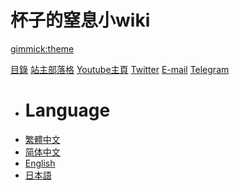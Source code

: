 <!--
  -- Name of your wiki
  -- Do NOT remove the leading `#` character.
  -->

# 杯子的窒息小wiki


<!--
  -- Default theme
  -- (Read: http://dynalon.github.io/mdwiki/#!customizing.md#Theme_chooser)
  -->

[gimmick:theme](spacelab)


<!--
  -- Navigation
  -- (Read: http://dynalon.github.io/mdwiki/#!quickstart.md#Adding_a_navigation)
  -->

[目錄](pages/index.md)
[站主部落格](https://kust.ga/blog)
[Youtube主頁](https://kust.ga/ytbpg)
[Twitter](http://kust.ga/tme)
[E-mail](tetsudokappu@gmail.com)
[Telegram](https://t.me/kifuc)
[]()

  * # Language
  * [繁體中文](../zh_CHT/)
  * [简体中文](../zh_CHS/)
  * [English](../en/)
  * [日本語](../ja/)
<!-- A more complex navigation example: ----------------------------------------

[Menu Item 1]()

  * # SubMenu Heading 1
  * [SubMenu Item 1](pages/subitem1.md)
  * [SubMenu Item 2](pages/subitem2.md)
  - - - -
  * # SubMenu Heading 2
  * [SubMenu Item 3](pages/subitem3.md)
  - - - -
  * # SubMenu Heading 3
  * [SubMenu Item 3](pages/subitem3.md)

[Menu Item 2](pages/item2.md)

[Menu Item 3](pages/item3.md)

---------------------------------------------------------------------------- -->

<!--
  -- Change the Language
  -- Could be useful when there's more than one language wiki.
  -->

<!--
[Change the Language]()

  * [English (United States)](/en_US/)
  * [English (United Kingdom)](/en_GB/)
  * [Italian](/it/)
-->

<!--
  -- Let the user choose a theme
  -- (Read: http://dynalon.github.io/mdwiki/#!quickstart.md#Adding_a_navigation)
  -->

<!--
[gimmick:themechooser](Choose theme)
-->
